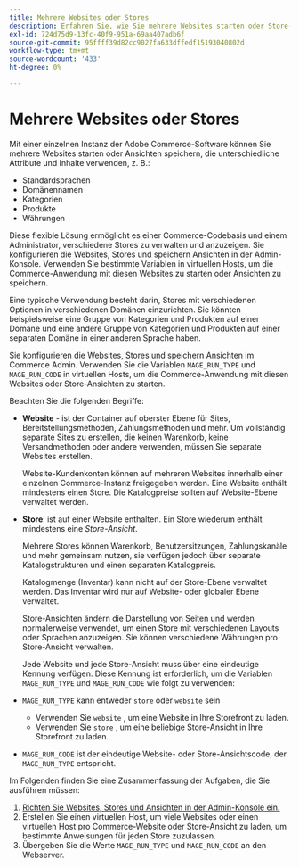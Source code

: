 ```yaml
---
title: Mehrere Websites oder Stores
description: Erfahren Sie, wie Sie mehrere Websites starten oder Store-Ansichten mit verschiedenen Optionen, Domänen und Inhalten implementieren können.
exl-id: 724d75d9-13fc-40f9-951a-69aa407adb6f
source-git-commit: 95ffff39d82cc9027fa633dffedf15193040802d
workflow-type: tm+mt
source-wordcount: '433'
ht-degree: 0%

---
```


# Mehrere Websites oder Stores

Mit einer einzelnen Instanz der Adobe Commerce-Software können Sie mehrere Websites starten oder Ansichten speichern, die unterschiedliche Attribute und Inhalte verwenden, z. B.:

- Standardsprachen
- Domänennamen
- Kategorien
- Produkte
- Währungen

Diese flexible Lösung ermöglicht es einer Commerce-Codebasis und einem Administrator, verschiedene Stores zu verwalten und anzuzeigen. Sie konfigurieren die Websites, Stores und speichern Ansichten in der Admin-Konsole. Verwenden Sie bestimmte Variablen in virtuellen Hosts, um die Commerce-Anwendung mit diesen Websites zu starten oder Ansichten zu speichern.

Eine typische Verwendung besteht darin, Stores mit verschiedenen Optionen in verschiedenen Domänen einzurichten. Sie könnten beispielsweise eine Gruppe von Kategorien und Produkten auf einer Domäne und eine andere Gruppe von Kategorien und Produkten auf einer separaten Domäne in einer anderen Sprache haben.

Sie konfigurieren die Websites, Stores und speichern Ansichten im Commerce Admin. Verwenden Sie die Variablen `MAGE_RUN_TYPE` und `MAGE_RUN_CODE` in virtuellen Hosts, um die Commerce-Anwendung mit diesen Websites oder Store-Ansichten zu starten.

Beachten Sie die folgenden Begriffe:

- **Website** - ist der Container auf oberster Ebene für Sites, Bereitstellungsmethoden, Zahlungsmethoden und mehr. Um vollständig separate Sites zu erstellen, die keinen Warenkorb, keine Versandmethoden oder andere verwenden, müssen Sie separate Websites erstellen.

  Website-Kundenkonten können auf mehreren Websites innerhalb einer einzelnen Commerce-Instanz freigegeben werden. Eine Website enthält mindestens einen Store. Die Katalogpreise sollten auf Website-Ebene verwaltet werden.

- **Store**: ist auf einer Website enthalten. Ein Store wiederum enthält mindestens eine *Store-Ansicht*.

  Mehrere Stores können Warenkorb, Benutzersitzungen, Zahlungskanäle und mehr gemeinsam nutzen, sie verfügen jedoch über separate Katalogstrukturen und einen separaten Katalogpreis.

  Katalogmenge (Inventar) kann nicht auf der Store-Ebene verwaltet werden. Das Inventar wird nur auf Website- oder globaler Ebene verwaltet.

  Store-Ansichten ändern die Darstellung von Seiten und werden normalerweise verwendet, um einen Store mit verschiedenen Layouts oder Sprachen anzuzeigen. Sie können verschiedene Währungen pro Store-Ansicht verwalten.

  Jede Website und jede Store-Ansicht muss über eine eindeutige Kennung verfügen. Diese Kennung ist erforderlich, um die Variablen `MAGE_RUN_TYPE` und `MAGE_RUN_CODE` wie folgt zu verwenden:

- `MAGE_RUN_TYPE` kann entweder `store` oder `website` sein

   - Verwenden Sie `website` , um eine Website in Ihre Storefront zu laden.
   - Verwenden Sie `store` , um eine beliebige Store-Ansicht in Ihre Storefront zu laden.

- `MAGE_RUN_CODE` ist der eindeutige Website- oder Store-Ansichtscode, der `MAGE_RUN_TYPE` entspricht.

Im Folgenden finden Sie eine Zusammenfassung der Aufgaben, die Sie ausführen müssen:

1. [Richten Sie Websites, Stores und Ansichten in der Admin-Konsole ein.](ms-admin.md)
1. Erstellen Sie einen virtuellen Host, um viele Websites oder einen virtuellen Host pro Commerce-Website oder Store-Ansicht zu laden, um bestimmte Anweisungen für jeden Store zuzulassen.
1. Übergeben Sie die Werte `MAGE_RUN_TYPE` und `MAGE_RUN_CODE` an den Webserver.
